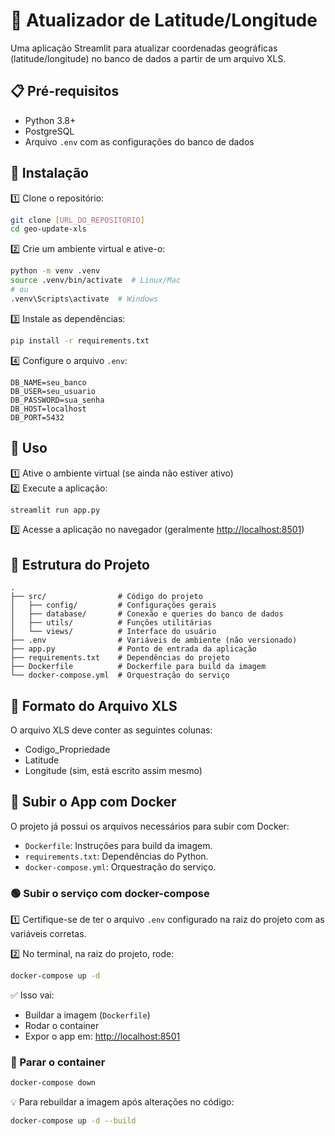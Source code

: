 # 🚀 Atualizador de Latitude/Longitude

Uma aplicação Streamlit para atualizar coordenadas geográficas (latitude/longitude) no banco de dados a partir de um arquivo XLS.

## 📋 Pré-requisitos

- Python 3.8+
- PostgreSQL
- Arquivo `.env` com as configurações do banco de dados

## 🔧 Instalação

1️⃣ Clone o repositório:
```bash
git clone [URL_DO_REPOSITORIO]
cd geo-update-xls
```

2️⃣ Crie um ambiente virtual e ative-o:
```bash
python -m venv .venv
source .venv/bin/activate  # Linux/Mac
# ou
.venv\Scripts\activate  # Windows
```

3️⃣ Instale as dependências:
```bash
pip install -r requirements.txt
```

4️⃣ Configure o arquivo `.env`:
```env
DB_NAME=seu_banco
DB_USER=seu_usuario
DB_PASSWORD=sua_senha
DB_HOST=localhost
DB_PORT=5432
```

## 🚀 Uso

1️⃣ Ative o ambiente virtual (se ainda não estiver ativo)  
2️⃣ Execute a aplicação:
```bash
streamlit run app.py
```

3️⃣ Acesse a aplicação no navegador (geralmente [http://localhost:8501](http://localhost:8501))

## 📁 Estrutura do Projeto

```
.
├── src/                # Código do projeto
│   ├── config/         # Configurações gerais
│   ├── database/       # Conexão e queries do banco de dados
│   ├── utils/          # Funções utilitárias
│   └── views/          # Interface do usuário
├── .env                # Variáveis de ambiente (não versionado)
├── app.py              # Ponto de entrada da aplicação
├── requirements.txt    # Dependências do projeto
├── Dockerfile          # Dockerfile para build da imagem
└── docker-compose.yml  # Orquestração do serviço
```

## 📝 Formato do Arquivo XLS

O arquivo XLS deve conter as seguintes colunas:
- Codigo_Propriedade
- Latitude
- Longitude (sim, está escrito assim mesmo)

## 🐳 Subir o App com Docker

O projeto já possui os arquivos necessários para subir com Docker:

- `Dockerfile`: Instruções para build da imagem.
- `requirements.txt`: Dependências do Python.
- `docker-compose.yml`: Orquestração do serviço.

### 🟢 Subir o serviço com docker-compose

1️⃣ Certifique-se de ter o arquivo `.env` configurado na raiz do projeto com as variáveis corretas.

2️⃣ No terminal, na raiz do projeto, rode:
```bash
docker-compose up -d
```

✅ Isso vai:
- Buildar a imagem (`Dockerfile`)
- Rodar o container
- Expor o app em: [http://localhost:8501](http://localhost:8501)

### 🔴 Parar o container
```bash
docker-compose down
```

💡 Para rebuildar a imagem após alterações no código:
```bash
docker-compose up -d --build
```